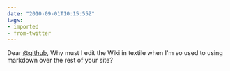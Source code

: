 ```yaml
---
date: "2010-09-01T10:15:55Z"
tags:
- imported
- from-twitter
---
```

Dear [@github](https://twitter.com/github), Why must I edit the Wiki in textile when I'm so used to using markdown over the rest of your site?
